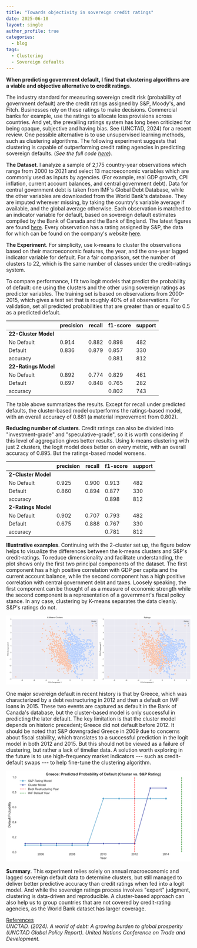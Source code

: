 ```yaml
---
title: "Towards objectivity in sovereign credit ratings"
date: 2025-06-10
layout: single
author_profile: true
categories:
  - blog
tags:
  - Clustering
  - Sovereign defaults
---
```


**When predicting government default, I find that clustering algorithms are a viable and objective alternative to credit ratings**.  

The industry standard for measuring sovereign credit risk (probability of government default) are the credit ratings assigned by S&P, Moody's, and Fitch. Businesses rely on these ratings to make decisions. Commercial banks for example, use the ratings to allocate loss provisions across countries. And yet, the prevailing ratings system has long been criticized for being opaque, subjective and having bias. See (UNCTAD, 2024) for a recent review. One possible alternative is to use unsupervised learning methods, such as clustering algorithms. The following experiment suggests that clustering is capable of outperforming credit rating agencies in predicting sovereign defaults.  (*See the full code [here](https://github.com/darrenawtl/darrenawtl.github.io/tree/master/code/macroclusters)*).

**The Dataset**. 
I analyze a sample of 2,175 country-year observations which range from 2000 to 2021 and select 13 macroeconomic variables which are commonly used as inputs by agencies. (For example, real GDP growth, CPI inflation, current account balances, and central government debt). Data for central government debt is taken from IMF's Global Debt Database, while the other variables are downloaded from the World Bank's database. They are imputed wherever missing, by taking the country's variable average if available, and the global average otherwise. Each observation is matched to an indicator variable for default, based on sovereign default estimates compiled by the Bank of Canada and the Bank of England. The latest figures are found [here](https://www.bankofcanada.ca/2024/07/staff-analytical-note-2024-19/). Every observation has a rating assigned by S&P, the data for which can be found on the company's website [here](https://www.spglobal.com/ratings/en/regulatory/article/-/view/sourceId/11824942). 

**The Experiment**.
For simplicity, use k-means to cluster the observations based on their macroeconomic features, the year, and the one-year lagged indicator variable for default. For a fair comparison, set the number of clusters to 22, which is the same number of classes under the credit-ratings system.  

To compare performance, I fit two logit models that predict the probability of default: one using the clusters and the other using sovereign ratings as predictor variables. The training set is based on observations from 2000-2015, which gives a test set that is roughly 40% of all observations. For validation, set all predicted probabilities that are greater than or equal to 0.5 as a predicted default.   

|                 | precision | recall  | f1-score | support |
|-----------------|-----------|---------|----------|---------|
|**22-Cluster Model**|           |         |          |         |
| No Default      | 0.914     | 0.882   | 0.898    | 482     |
| Default         | 0.836     | 0.879   | 0.857    | 330     |
| accuracy        |           |         | 0.881    | 812     |
|**22-Ratings Model**|           |         |          |         |   
| No Default      | 0.892     | 0.774   | 0.829    | 461     |
| Default         | 0.697     | 0.848   | 0.765    | 282     |
| accuracy        |           |         | 0.802    | 743     |

The table above summarizes the results. Except for recall under predicted defaults, the cluster-based model outperforms the ratings-based model, with an overall accuracy of 0.881 (a material improvement from 0.802). 

**Reducing number of clusters**. Credit ratings can also be divided into "investment-grade" and "speculative-grade", so it is worth considering if this level of aggregation gives better results. Using k-means clustering with just 2 clusters, the logit model does better on every metric, with an overall accuracy of 0.895. But the ratings-based model worsens. 


|                 | precision | recall  | f1-score | support |
|-----------------|-----------|---------|----------|---------|
|**2-Cluster Model**|           |         |          |         |
| No Default      | 0.925     | 0.900   | 0.913    | 482     |
| Default         | 0.860     | 0.894   | 0.877    | 330     |
| accuracy        |           |         | 0.898    | 812     |
|**2-Ratings Model**|           |         |          |         |   
| No Default      | 0.902     | 0.707   | 0.793    | 482     |
| Default         | 0.675     | 0.888   | 0.767    | 330     |
| accuracy        |           |         | 0.781    | 812     |

**Illustrative examples**.  Continuing with the 2-cluster set up, the figure below helps to visualize the differences between the k-means clusters and S&P's credit-ratings. To reduce dimensionality and facilitate understanding, the plot shows only the first two principal components of the dataset. The first component has a high positive correlation with GDP per capita and the current account balance, while the second component has a high positive correlation with central government debt and taxes. Loosely speaking, the first component can be thought of as a measure of economic strength while the second component is a representation of a government's fiscal policy stance. In any case, clustering by  K-means separates the data cleanly. S&P's ratings do not.

![Clusters vs ratings chart](/assets/images/pca_clusters_vs_ratings.png)

One major sovereign default in recent history is that by Greece, which was characterized by a debt restructuring in 2012 and then a default on IMF loans in 2015. These two events are captured as default in the Bank of Canada's database, but the cluster-based model is only successful in predicting the later default. The key limitation is that the cluster model depends on historic precedent; Greece did not default before 2012. It should be noted that S&P downgraded Greece in 2009 due to concerns about fiscal stability, which translates to a successful prediction in the logit model in both 2012 and 2015. But this should not be viewed as a failure of clustering, but rather a lack of timelier data. A solution worth exploring in the future is to use high-frequency market indicators --- such as credit-default swaps --- to help fine-tune the clustering algorithm. 

![greece](/assets/images/defaultprob.png)

**Summary**. This experiment relies solely on annual macroeconomic and lagged sovereign default data to determine clusters, but still managed to deliver better predictive accuracy than credit ratings when fed into a logit model. And while the sovereign ratings process involves "expert" judgment, clustering is data-driven and reproducible. A cluster-based approach can also help us to group countries that are not covered by credit-rating agencies, as the World Bank dataset has larger coverage.

<ins>References</ins>  
*UNCTAD. (2024). A world of debt: A growing burden to global prosperity (UNCTAD Global Policy Report). United Nations Conference on Trade and Development.*

